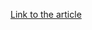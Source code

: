 [Link to the article](https://blogs.microsoft.com/on-the-issues/2020/10/20/trickbot-ransomware-disruption-update/)
